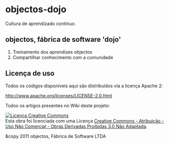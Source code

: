 # objectos-dojo

Cultura de aprendizado contínuo.

## objectos, fábrica de software 'dojo'

1. Treinamento dos aprendizes objectos
1. Compartilhar conhecimento com a comunidade

## Licença de uso

Todos os códigos disponíveis aqui são distribuídos via a licença Apache 2:

http://www.apache.org/licenses/LICENSE-2.0.html

Todos os artigos presentes no Wiki deste projeto:

<a rel="license" href="http://creativecommons.org/licenses/by-nc-nd/3.0/"><img alt="Licença Creative Commons" style="border-width:0" src="http://i.creativecommons.org/l/by-nc-nd/3.0/88x31.png" /></a><br />Esta obra foi licenciada com uma Licença <a rel="license" href="http://creativecommons.org/licenses/by-nc-nd/3.0/">Creative Commons - Atribuição - Uso Não Comercial - Obras Derivadas Proibidas 3.0 Não Adaptada</a>.

&copy 2011 objectos, Fábrica de Software LTDA
